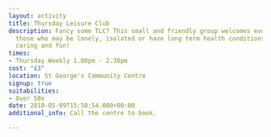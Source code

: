 ```yaml
---
layout: activity
title: Thursday Leisure Club
description: Fancy some TLC? This small and friendly group welcomes everyone especially
  those who may be lonely, isolated or have long term health conditions. It's sociable,
  caring and fun!
times:
- Thursday Weekly 1.00pm - 2.30pm
cost: "£3"
location: St George's Community Centre
signup: true
suitabilities:
- Over 50s
date: 2018-05-09T15:50:54.000+00:00
additional_info: Call the centre to book.

---
```

